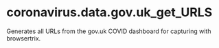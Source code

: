 # coronavirus.data.gov.uk_get_URLS
Generates all URLs from the gov.uk COVID dashboard for capturing with browsertrix.
